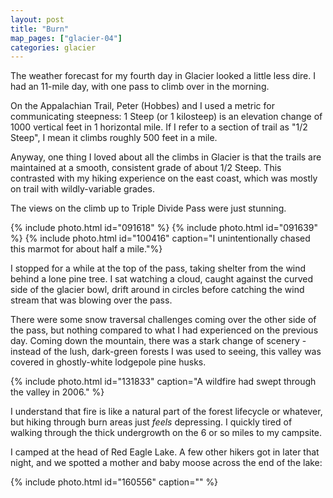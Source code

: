 ```yaml
---
layout: post
title: "Burn"
map_pages: ["glacier-04"]
categories: glacier
---
```


The weather forecast for my fourth day in Glacier looked a little less dire. I
had an 11-mile day, with one pass to climb over in the morning.

<a name="steep"/> On the Appalachian Trail, Peter (Hobbes) and I used a metric
for communicating steepness: 1 Steep (or 1 kilosteep) is an elevation change of
1000 vertical feet in 1 horizontal mile. If I refer to a section of trail as
"1/2 Steep", I mean it climbs roughly 500 feet in a mile.

Anyway, one thing I loved about all the climbs in Glacier is that the trails are
maintained at a smooth, consistent grade of about 1/2 Steep. This contrasted
with my hiking experience on the east coast, which was mostly on trail with
wildly-variable grades.

The views on the climb up to Triple Divide Pass were just stunning.

{% include photo.html id="091618" %}
{% include photo.html id="091639" %}
{% include photo.html id="100416" caption="I unintentionally chased this marmot
for about half a mile."%}

I stopped for a while at the top of the pass, taking shelter from the wind
behind a lone pine tree. I sat watching a cloud, caught against the curved side
of the glacier bowl, drift around in circles before catching the wind stream
that was blowing over the pass.

There were some snow traversal challenges coming over the other side of the
pass, but nothing compared to what I had experienced on the previous day. Coming
down the mountain, there was a stark change of scenery - instead of the lush,
dark-green forests I was used to seeing, this valley was covered in
ghostly-white lodgepole pine husks.

{% include photo.html id="131833" caption="A wildfire had swept through the valley in 2006." %}

I understand that fire is like a natural part of the forest lifecycle or
whatever, but hiking through burn areas just *feels* depressing. I quickly tired
of walking through the thick undergrowth on the 6 or so miles to my campsite.

I camped at the head of Red Eagle Lake. A few other hikers got in later that
night, and we spotted a mother and baby moose across the end of the lake:

{% include photo.html id="160556" caption="" %}
